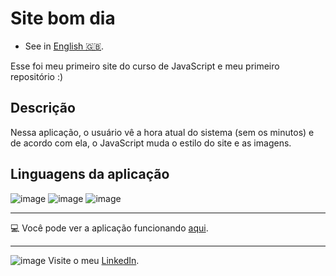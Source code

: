 # **Site bom dia**

- See in [English 🇬🇧](./README-en-US.md).

 Esse foi meu primeiro site do curso de JavaScript e meu primeiro repositório :)
 ## Descrição
 Nessa aplicação, o usuário vê a hora atual do sistema (sem os minutos) e de acordo com ela, o JavaScript muda o estilo do site e as imagens.
 
 ## Linguagens da aplicação
 
 ![image](https://img.shields.io/badge/JavaScript-F7DF1E?style=for-the-badge&logo=javascript&logoColor=black) 
 ![image](https://img.shields.io/badge/HTML5-E34F26?style=for-the-badge&logo=html5&logoColor=white)
  ![image](https://img.shields.io/badge/CSS3-1572B6?style=for-the-badge&logo=css3&logoColor=white)
   

***
:computer: Você pode ver a aplicação funcionando [aqui](https://nathanfirmo.github.io/exercicios/1-iniciante/bom-dia/). 
 ***
 ![image](https://img.shields.io/badge/LinkedIn-0077B5?style=for-the-badge&logo=linkedin&logoColor=white) Visite o meu [LinkedIn](https://www.linkedin.com/in/nathan-de-souza-silva-firmo/). 
